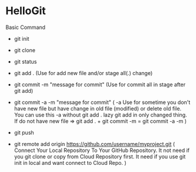 # HelloGit

Basic Command
- git init 
- git clone
- git status
- git add . (Use for add new file and/or stage all(.) change)
- git commit -m "message for commit" (Use for commit all in stage after git add)

- git commit -a -m "message for commit" 
(
-a Use for sometime you don't have new file but have change in old file (modified) or delete old file. 
You can use this -a without git add . lazy git add in only changed thing. If do not have new file => git add . + git commit -m = git commit -a -m
)

- git push
- git remote add origin https://github.com/username/myproject.git
(
Connect Your Local Repository To Your GitHub Repository. It not need if you git clone or copy from Cloud Repository first. It need if you use git init in local and want connect to Cloud Repo.
)



